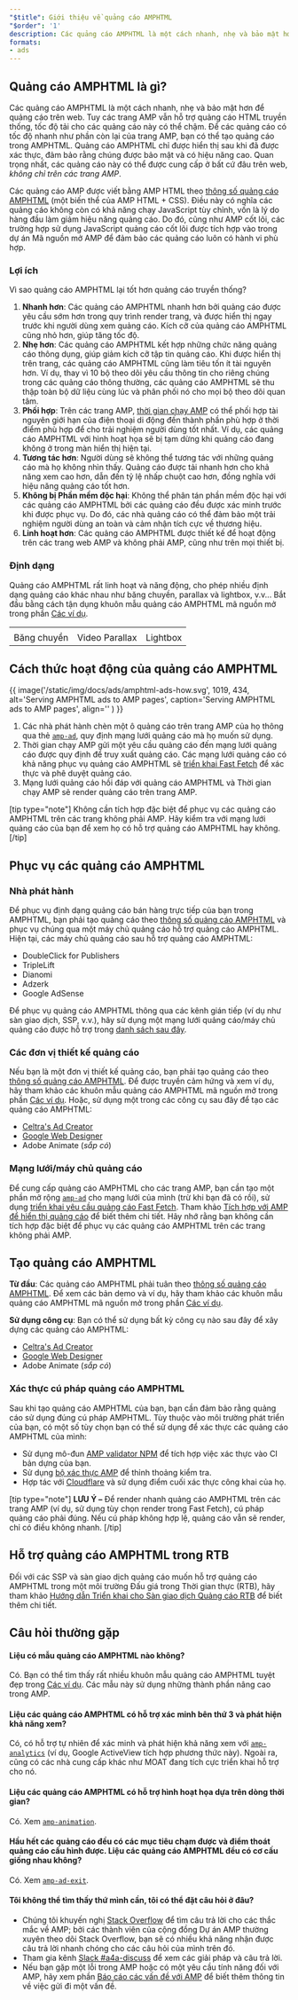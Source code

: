 ```yaml
---
"$title": Giới thiệu về quảng cáo AMPHTML
"$order": '1'
description: Các quảng cáo AMPHTML là một cách nhanh, nhẹ và bảo mật hơn để quảng cáo trên web. Tuy các trang AMP vẫn hỗ trợ quảng cáo HTML truyền thống, tốc độ tải cho các quảng cáo này có thể chậm.
formats:
- ads
---
```


## Quảng cáo AMPHTML là gì?

Các quảng cáo AMPHTML là một cách nhanh, nhẹ và bảo mật hơn để quảng cáo trên web. Tuy các trang AMP vẫn hỗ trợ quảng cáo HTML truyền thống, tốc độ tải cho các quảng cáo này có thể chậm. Để các quảng cáo có tốc độ nhanh như phần còn lại của trang AMP, bạn có thể tạo quảng cáo trong AMPHTML. Quảng cáo AMPHTML chỉ được hiển thị sau khi đã được xác thực, đảm bảo rằng chúng được bảo mật và có hiệu năng cao. Quan trọng nhất, các quảng cáo này có thể được cung cấp ở bất cứ đâu trên web, *không chỉ trên các trang AMP*.

Các quảng cáo AMP được viết bằng AMP HTML theo [thông số quảng cáo AMPHTML](a4a_spec.md) (một biến thể của AMP HTML + CSS). Điều này có nghĩa các quảng cáo không còn có khả năng chạy JavaScript tùy chỉnh, vốn là lý do hàng đầu làm giảm hiệu năng quảng cáo. Do đó, cũng như AMP cốt lõi, các trường hợp sử dụng JavaScript quảng cáo cốt lõi được tích hợp vào trong dự án Mã nguồn mở AMP để đảm bảo các quảng cáo luôn có hành vi phù hợp.

### Lợi ích

Vì sao quảng cáo AMPHTML lại tốt hơn quảng cáo truyền thống?

1. **Nhanh hơn**: Các quảng cáo AMPHTML nhanh hơn bởi quảng cáo được yêu cầu sớm hơn trong quy trình render trang, và được hiển thị ngay trước khi người dùng xem quảng cáo. Kích cỡ của quảng cáo AMPHTML cũng nhỏ hơn, giúp tăng tốc độ.
2. **Nhẹ hơn**: Các quảng cáo AMPHTML kết hợp những chức năng quảng cáo thông dụng, giúp giảm kích cỡ tập tin quảng cáo. Khi được hiển thị trên trang, các quảng cáo AMPHTML cũng làm tiêu tốn ít tài nguyên hơn. Ví dụ, thay vì 10 bộ theo dõi yêu cầu thông tin cho riêng chúng trong các quảng cáo thông thường, các quảng cáo AMPHTML sẽ thu thập toàn bộ dữ liệu cùng lúc và phân phối nó cho mọi bộ theo dõi quan tâm.
3. **Phối hợp**: Trên các trang AMP, [thời gian chạy AMP](spec/amphtml.md#amp-runtime) có thể phối hợp tài nguyên giới hạn của điện thoại di động đến thành phần phù hợp ở thời điểm phù hợp để cho trải nghiệm người dùng tốt nhất. Ví dụ, các quảng cáo AMPHTML với hình hoạt họa sẽ bị tạm dừng khi quảng cáo đang không ở trong màn hiển thị hiện tại.
4. **Tương tác hơn**: Người dùng sẽ không thể tương tác với những quảng cáo mà họ không nhìn thấy. Quảng cáo được tải nhanh hơn cho khả năng xem cao hơn, dẫn đến tỷ lệ nhấp chuột cao hơn, đồng nghĩa với hiệu năng quảng cáo tốt hơn.
5. **Không bị Phần mềm độc hại**: Không thể phân tán phần mềm độc hại với các quảng cáo AMPHTML bởi các quảng cáo đều được xác minh trước khi được phục vụ. Do đó, các nhà quảng cáo có thể đảm bảo một trải nghiệm người dùng an toàn và cảm nhận tích cực về thương hiệu.
6. **Linh hoạt hơn**: Các quảng cáo AMPHTML được thiết kế để hoạt động trên các trang web AMP và không phải AMP, cũng như trên mọi thiết bị.

### Định dạng

Quảng cáo AMPHTML rất linh hoạt và năng động, cho phép nhiều định dạng quảng cáo khác nhau như băng chuyền, parallax và lightbox, v.v... Bắt đầu bằng cách tận dụng khuôn mẫu quảng cáo AMPHTML mã nguồn mở trong phần [Các ví dụ](../../../documentation/examples/index.html).

<table class="nocolor">
  <tr>
    <td class="col-thirty"><amp-anim width="410" height="731" layout="responsive" src="/static/img/docs/ads/amp-ad-01-carousel.gif">
    </amp-anim></td>
    <td class="col-thirty"><amp-anim width="410" height="731" layout="responsive" src="/static/img/docs/ads/amp-ad-02-video-parallax.gif">
    </amp-anim></td>
    <td class="col-thirty"><amp-anim width="410" height="731" layout="responsive" src="/static/img/docs/ads/amp-ad-03-lightbox.gif">
    </amp-anim></td>
  </tr>
  <tr>
    <td>Băng chuyền</td>
    <td>Video Parallax</td>
    <td>Lightbox</td>
  </tr>
</table>

## Cách thức hoạt động của quảng cáo AMPHTML

{{ image('/static/img/docs/ads/amphtml-ads-how.svg', 1019, 434, alt='Serving AMPHTML ads to AMP pages', caption='Serving AMPHTML ads to AMP pages', align='' ) }}

1. Các nhà phát hành chèn một ô quảng cáo trên trang AMP của họ thông qua thẻ [`amp-ad`](../../../documentation/components/reference/amp-ad.md), quy định mạng lưới quảng cáo mà họ muốn sử dụng.
2. Thời gian chạy AMP gửi một yêu cầu quảng cáo đến mạng lưới quảng cáo được quy định để truy xuất quảng cáo. Các mạng lưới quảng cáo có khả năng phục vụ quảng cáo AMPHTML sẽ [triển khai Fast Fetch](https://github.com/ampproject/amphtml/blob/master/ads/google/a4a/docs/Network-Impl-Guide.md) để xác thực và phê duyệt quảng cáo.
3. Mạng lưới quảng cáo hồi đáp với quảng cáo AMPHTML và Thời gian chạy AMP sẽ render quảng cáo trên trang AMP.

[tip type="note"] Không cần tích hợp đặc biệt để phục vụ các quảng cáo AMPHTML trên các trang không phải AMP. Hãy kiểm tra với mạng lưới quảng cáo của bạn để xem họ có hỗ trợ quảng cáo AMPHTML hay không. [/tip]

## Phục vụ các quảng cáo AMPHTML

### Nhà phát hành

Để phục vụ định dạng quảng cáo bán hàng trực tiếp của bạn trong AMPHTML, bạn phải tạo quảng cáo theo [thông số quảng cáo AMPHTML](a4a_spec.md) và phục vụ chúng qua một máy chủ quảng cáo hỗ trợ quảng cáo AMPHTML. Hiện tại, các máy chủ quảng cáo sau hỗ trợ quảng cáo AMPHTML:

- DoubleClick for Publishers
- TripleLift
- Dianomi
- Adzerk
- Google AdSense

Để phục vụ quảng cáo AMPHTML thông qua các kênh gián tiếp (ví dụ như sàn giao dịch, SSP, v.v.), hãy sử dụng một mạng lưới quảng cáo/máy chủ quảng cáo được hỗ trợ trong [danh sách sau đây](../../../documentation/guides-and-tutorials/develop/monetization/ads_vendors.md).

### Các đơn vị thiết kế quảng cáo

Nếu bạn là một đơn vị thiết kế quảng cáo, bạn phải tạo quảng cáo theo [thông số quảng cáo AMPHTML](a4a_spec.md). Để được truyền cảm hứng và xem ví dụ, hãy tham khảo các khuôn mẫu quảng cáo AMPHTML mã nguồn mở trong phần [Các ví dụ](../../../documentation/examples/index.html). Hoặc, sử dụng một trong các công cụ sau đây để tạo các quảng cáo AMPHTML:

- [Celtra's Ad Creator](http://www.prnewswire.com/news-releases/celtra-partners-with-the-amp-project-showcases-amp-ad-creation-at-google-io-event-300459514.html)
- [Google Web Designer](https://support.google.com/webdesigner/answer/7529856)
- Adobe Animate (*sắp có*)

### Mạng lưới/máy chủ quảng cáo

Để cung cấp quảng cáo AMPHTML cho các trang AMP, bạn cần tạo một phần mở rộng [`amp-ad`](../../../documentation/components/reference/amp-ad.md) cho mạng lưới của mình (trừ khi bạn đã có rồi), sử dụng [triển khai yêu cầu quảng cáo Fast Fetch](https://github.com/ampproject/amphtml/blob/master/ads/google/a4a/docs/Network-Impl-Guide.md). Tham khảo [Tích hợp với AMP để hiển thị quảng cáo](../../../documentation/guides-and-tutorials/contribute/adnetwork_integration.md) để biết thêm chi tiết. Hãy nhớ rằng bạn không cần tích hợp đặc biệt để phục vụ các quảng cáo AMPHTML trên các trang không phải AMP.

## Tạo quảng cáo AMPHTML

**Từ đầu**: Các quảng cáo AMPHTML phải tuân theo [thông số quảng cáo AMPHTML](a4a_spec.md). Để xem các bản demo và ví dụ, hãy tham khảo các khuôn mẫu quảng cáo AMPHTML mã nguồn mở trong phần [Các ví dụ](../../../documentation/examples/documentation/amp-ad.html).

**Sử dụng công cụ**: Bạn có thể sử dụng bất kỳ công cụ nào sau đây để xây dựng các quảng cáo AMPHTML:

- [Celtra's Ad Creator](http://www.prnewswire.com/news-releases/celtra-partners-with-the-amp-project-showcases-amp-ad-creation-at-google-io-event-300459514.html)
- [Google Web Designer](https://support.google.com/webdesigner/answer/7529856)
- Adobe Animate (*sắp có*)

### Xác thực cú pháp quảng cáo AMPHTML

Sau khi tạo quảng cáo AMPHTML của bạn, bạn cần đảm bảo rằng quảng cáo sử dụng đúng cú pháp AMPHTML. Tùy thuộc vào môi trường phát triển của bạn, có một số tùy chọn bạn có thể sử dụng để xác thực các quảng cáo AMPHTML của mình:

- Sử dụng mô-đun [AMP validator NPM](https://www.npmjs.com/package/amphtml-validator) để tích hợp việc xác thực vào CI bản dựng của bạn.
- Sử dụng [bộ xác thực AMP](https://validator.ampproject.org/) để thỉnh thoảng kiểm tra.
- Hợp tác với [Cloudflare](https://blog.cloudflare.com/amp-validator-api/) và sử dụng điểm cuối xác thực công khai của họ.

[tip type="note"] **LƯU Ý –** Để render nhanh quảng cáo AMPHTML trên các trang AMP (ví dụ, sử dụng tùy chọn render trong Fast Fetch), cú pháp quảng cáo phải đúng. Nếu cú pháp không hợp lệ, quảng cáo vẫn sẽ render, chỉ có điều không nhanh. [/tip]

## Hỗ trợ quảng cáo AMPHTML trong RTB

Đối với các SSP và sàn giao dịch quảng cáo muốn hỗ trợ quảng cáo AMPHTML trong một môi trường Đấu giá trong Thời gian thực (RTB), hãy tham khảo [Hướng dẫn Triển khai cho Sàn giao dịch Quảng cáo RTB](https://github.com/ampproject/amphtml/blob/master/ads/google/a4a/docs/RTBExchangeGuide.md) để biết thêm chi tiết.

## Câu hỏi thường gặp

#### Liệu có mẫu quảng cáo AMPHTML nào không?

Có. Bạn có thể tìm thấy rất nhiều khuôn mẫu quảng cáo AMPHTML tuyệt đẹp trong [Các ví dụ](../../../documentation/examples/documentation/amp-ad.html). Các mẫu này sử dụng những thành phần nâng cao trong AMP.

#### Liệu các quảng cáo AMPHTML có hỗ trợ xác minh bên thứ 3 và phát hiện khả năng xem?

Có, có hỗ trợ tự nhiên để xác minh và phát hiện khả năng xem với [`amp-analytics`](../../../documentation/components/reference/amp-analytics.md) (ví dụ, Google ActiveView tích hợp phương thức này). Ngoài ra, cũng có các nhà cung cấp khác như MOAT đang tích cực triển khai hỗ trợ cho nó.

#### Liệu các quảng cáo AMPHTML có hỗ trợ hình hoạt họa dựa trên dòng thời gian?

Có. Xem [`amp-animation`](../../../documentation/components/reference/amp-animation.md).

#### Hầu hết các quảng cáo đều có các mục tiêu chạm được và điểm thoát quảng cáo cấu hình được. Liệu các quảng cáo AMPHTML đều có cơ cấu giống nhau không?

Có. Xem [`amp-ad-exit`](../../../documentation/components/reference/amp-ad-exit.md).

#### Tôi không thể tìm thấy thứ mình cần, tôi có thể đặt câu hỏi ở đâu?

- Chúng tôi khuyến nghị [Stack Overflow](http://stackoverflow.com/questions/tagged/amp-html) để tìm câu trả lời cho các thắc mắc về AMP; bởi các thành viên của cộng đồng Dự án AMP thường xuyên theo dõi Stack Overflow, bạn sẽ có nhiều khả năng nhận được câu trả lời nhanh chóng cho các câu hỏi của mình trên đó.
- Tham gia kênh [Slack #a4a-discuss](https://docs.google.com/forms/d/e/1FAIpQLSd83J2IZA6cdR6jPwABGsJE8YL4pkypAbKMGgUZZriU7Qu6Tg/viewform?fbzx=4406980310789882877) để xem các giải pháp và câu trả lời.
- Nếu bạn gặp một lỗi trong AMP hoặc có một yêu cầu tính năng đối với AMP, hãy xem phần [Báo cáo các vấn đề với AMP](https://github.com/ampproject/amphtml/blob/master/CONTRIBUTING.md#reporting-issues-with-amp) để biết thêm thông tin về việc gửi đi một vấn đề.
